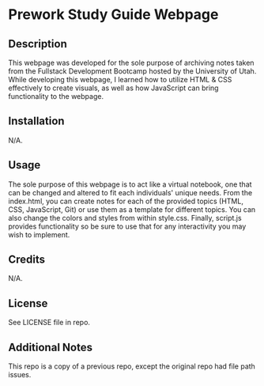 # Prework Study Guide Webpage

## Description

This webpage was developed for the sole purpose of archiving notes taken from the Fullstack Development Bootcamp hosted by the University of Utah. While developing this webpage, I learned how to utilize HTML & CSS effectively to create visuals, as well as how JavaScript can bring functionality to the webpage.

## Installation
N/A.

## Usage
The sole purpose of this webpage is to act like a virtual notebook, one that can be changed and altered to fit each individuals' unique needs. From the index.html, you can create notes for each of the provided topics (HTML, CSS, JavaScript, Git) or use them as a template for different topics. You can also change the colors and styles from within style.css. Finally, script.js provides functionality so be sure to use that for any interactivity you may wish to implement.

## Credits
N/A.

## License
See LICENSE file in repo.

## Additional Notes
This repo is a copy of a previous repo, except the original repo had file path issues. 